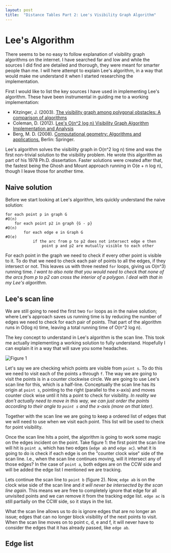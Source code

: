 ```yaml
---
layout: post
title:  "Distance Tables Part 2: Lee's Visibility Graph Algorithm"
---
```

# Lee's Algorithm
There seems to be no easy to follow explanation of visibility graph algorithms
on the internet. I have searched far and low and while the sources I did find
are detailed and thorough, they were meant for smarter people than me. I will
here attempt to explain Lee's algorithm, in a way that would make me understand
it when I started researching the implementation.

First I would like to list the key sources I have used in implementing Lee's
algorithm. These have been instrumental in guiding me to a working
implementation:

* Kitzinger, J. (2003). [The visibility graph among polygonal obstacles:
A comparison of algorithms](http://www.cs.unm.edu/~moore/tr/03-05/Kitzingerthesis.pdf)
* Coleman, D. (2012). [Lee's O(n^2 log n) Visibility Graph Algorithm
Implementation and Analysis](http://dav.ee/papers/Visibility_Graph_Algorithm.pdf)
* Berg, M. D. (2008). [Computational geometry: Algorithms and applications.](http://www.amazon.com/Computational-Geometry-Applications-Mark-Berg/dp/3540779736/)
Berlin: Springer.

Lee's algorithm solves the visibility graph in O(n^2 log n) time and was the
first non-trivial solution to the visibility problem. He wrote this algorithm
as part of his 1978 Ph.D. dissertation. Faster solutions were created after
that, the fastest being the Ghosh and Mount approach running in O(e + n log n),
though I leave those for another time.

## Naive solution
Before we start looking at Lee's algorithm, lets quickly understand the naive
solution:

```
for each point p in graph G                                             #O(n)
    for each point p2 in graph {G - p}                                  #O(n)
        for each edge e in Graph G                                      #O(e)
            if the arc from p to p2 does not intersect edge e then
                point p and p2 are mutually visible to each other
```

For each point in the graph we need to check if every other point is visible
to it. To do that we need to check each pair of points to all the edges, if they
intersect or not. This leaves us with three nested `for` loops, giving us
O(n^3) running time. _I want to also note that you would need to check that none
of the arcs from p to p2 can cross the interior of a polygon. I deal with that
in my Lee's algorithm._

## Lee's scan line
We are still going to need the first two `for` loops as in the naive solution;
where Lee's approach saves us running time is by reducing the number of
edges we need to check for each pair of points. That part of the algorithm runs
in O(log n) time, leaving a total running time of O(n^2 log n).

The key concept to understand in Lee's algorithm is the scan line. This took me
actually implementing a working solution to fully understand. Hopefully I can
explain it in a way that will save you some headaches.

![Figure 1](images/lee_figure1.PNG)

Let's say we are checking which points are visible from `point s`. To do this
we need to visit each of the points `a` through `f`. The way we are going to visit
the points is in a counter clockwise circle. We are going to use Lee's scan line
for this, which is a half-line. Conceptually the scan line has its origin at
`point s`, pointing to the right (parallel to the x-axis) and moves counter clock
wise until it hits a point to check for visibility. _In reality we don't
actually need to move in this way, we can just order the points according to
their angle to `point s` and the x-axis (more on that later)._  

Together with the scan line we are going to keep a ordered list of edges that
we will need to use when we visit each point. This list will be used to check
for point visibility.

Once the scan line hits a point, the algorithm is going to work some magic on
the edges incident on the point. Take figure 1: the first point the scan line
will hit is `point a`, which has two edges (`edge ab` and `edge ac`). what
it is going to do is check if each edge is on the "counter clock wise" side of
the scan line. I.e., when the scan line continues moving, will it intersect any
of those edges? In the case of `point a`, both edges are on the CCW side and will
be added the edge list I mentioned we are tracking.

Lets continue the scan line to `point b` (figure 2). Now, `edge ab` is
on the clock wise side of the scan line and *it will never be intersected by the
scan line again*. This means we are free to completely ignore that edge for all
unvisited points and we can remove it from the tracking edge list. `edge ac` is
still partially on the CCW side, so it stays in the list.

What the scan line allows us to do is ignore edges that are no longer an issue;
edges that can no longer block visibility of the next points to visit.
When the scan line moves on to point c, d, e and f, it will never have to
consider the edges that it has already passed, like `edge ab`.

## Edge list
